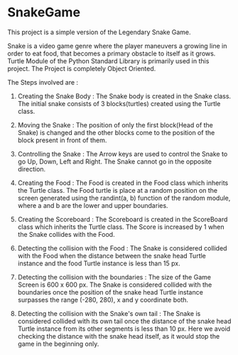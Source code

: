 # SnakeGame

This project is a simple version of the Legendary Snake Game.

Snake is a video game genre where the player maneuvers a growing line in order to eat food,
that becomes a primary obstacle to itself as it grows.
Turtle Module of the Python Standard Library is primarily used in this project.
The Project is completely Object Oriented.

The Steps involved are :

1. Creating the Snake Body :
   The Snake body is created in the Snake class.
   The initial snake consists of 3 blocks(turtles) created using the Turtle class.
   
2. Moving the Snake :
   The position of only the first block(Head of the Snake) is changed and the other blocks
   come to the position of the block present in front of them.
   
3. Controlling the Snake :
   The Arrow keys are used to control the Snake to go Up, Down, Left and Right.
   The Snake cannot go in the opposite direction.
   
4. Creating the Food :
   The Food is created in the Food class which inherits the Turtle class.
   The Food turtle is place at a random position on the screen generated using the
   randint(a, b) function of the random module, where a and b are the lower and upper boundaries.
   
5. Creating the Scoreboard :
   The Scoreboard is created in the ScoreBoard class which inherits the Turtle class.
   The Score is increased by 1 when the Snake collides with the Food.
   
6. Detecting the collision with the Food :
   The Snake is considered collided with the Food when the distance between the snake head
   Turtle instance and the food Turtle instance is less than 15 px.
   
7. Detecting the collision with the boundaries :
   The size of the Game Screen is 600 x 600 px. The Snake is considered collided with the boundaries
   once the position of the snake head Turtle instance surpasses the range (-280, 280), x and y coordinate both.
   
8. Detecting the collision with the Snake's own tail :
   The Snake is considered collided with its own tail once the distance of the snake head Turtle instance from
   its other segments is less than 10 px. Here we avoid checking the distance with the snake head itself, as it
   would stop the game in the beginning only.

